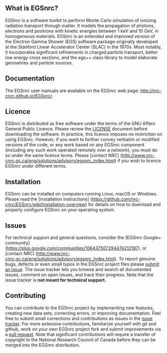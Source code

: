 ## What is EGSnrc?

EGSnrc is a software toolkit to perform Monte Carlo simulation of
ionizing radiation transport through matter. It models the propagation
of photons, electrons and positrons with kinetic energies between
1&nbsp;keV and 10&nbsp;GeV, in homogeneous materials. EGSnrc is an
extended and improved version of the Electron Gamma Shower (EGS)
software package originally developed at the Stanford Linear Accelerator
Center (SLAC) in the 1970s. Most notably, it incorporates significant
refinements in charged particle transport, better low energy cross
sections, and the egs++ class library to model elaborate geometries and
particle sources.


## Documentation

The EGSnrc user manuals are available on the EGSnrc web page:
http://nrc-cnrc.github.io/EGSnrc/.


## Licence

EGSnrc is distributed as free software under the terms of the GNU Affero
General Public Licence. Please review the [LICENSE](LICENCE.md) document
before downloading the software. In practice, this licence imposes no
restriction on using EGSnrc. However, if you want to further convey
verbatim or modified versions of the code, or any work based on any
EGSnrc component (including any such work operated remotely over a
network), you must do so under the same licence terms. Please [contact NRC]
(http://www.nrc-cnrc.gc.ca/eng/solutions/advisory/egsnrc_index.html)
if you wish to licence EGSnrc under different terms.


## Installation

EGSnrc can be installed on computers running Linux, macOS or Windows. Please
read the [installation instructions]
(https://github.com/nrc-cnrc/EGSnrc/wiki/Installation-overview) for details on
how to download and properly configure EGSnrc on your operating system.


## Issues

For technical support and general questions, consider the [EGSnrc Google+
community] (https://plus.google.com/communities/106437507294474212197), or
[contact NRC]
(http://www.nrc-cnrc.gc.ca/eng/solutions/advisory/egsnrc_index.html). To report
genuine bugs, defects or even small typos in the EGSnrc project files please
[submit an issue](https://github.com/nrc-cnrc/EGSnrc/issues). The issue tracker
lets you browse and search all documented issues, comment on open issues, and
track their progress. Note that the issue tracker is **not meant for technical
support.**


## Contributing

You can contribute to the EGSnrc project by implementing new features,
creating new data sets, correcting errors, or improving documentation.
Feel free to submit small corrections and contributions as issues in the
[issue tracker](https://github.com/nrc-cnrc/EGSnrc/issues). For more
extensive contributions, familiarize yourself with git and github,
work on your own EGSnrc project fork and submit improvements via a
[pull request](https://github.com/nrc-cnrc/EGSnrc/issues). Note that
significant contributions will require a transfer of copyright to the
National Research Council of Canada before they can be merged into the
EGSnrc distribution.
